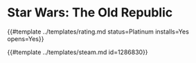# Star Wars: The Old Republic

{{#template ../templates/rating.md status=Platinum installs=Yes opens=Yes}}

{{#template ../templates/steam.md id=1286830}}
